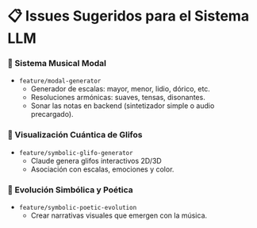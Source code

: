 # 📋 Issues Sugeridos para el Sistema LLM

### 🎼 Sistema Musical Modal
- `feature/modal-generator`
  - Generador de escalas: mayor, menor, lidio, dórico, etc.
  - Resoluciones armónicas: suaves, tensas, disonantes.
  - Sonar las notas en backend (sintetizador simple o audio precargado).

### 🔺 Visualización Cuántica de Glifos
- `feature/symbolic-glifo-generator`
  - Claude genera glifos interactivos 2D/3D
  - Asociación con escalas, emociones y color.

### 🧠 Evolución Simbólica y Poética
- `feature/symbolic-poetic-evolution`
  - Crear narrativas visuales que emergen con la música.
